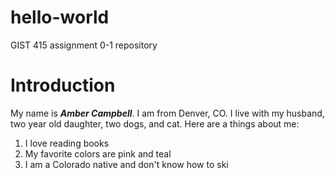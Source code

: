 # hello-world
GIST 415 assignment 0-1 repository
# Introduction
My name is ***Amber Campbell***. I am from Denver, CO. I live with my husband, two year old daughter, two dogs, and cat. 
Here are a things about me:
1. I love reading books
2. My favorite colors are pink and teal
3. I am a Colorado native and don't know how to ski
